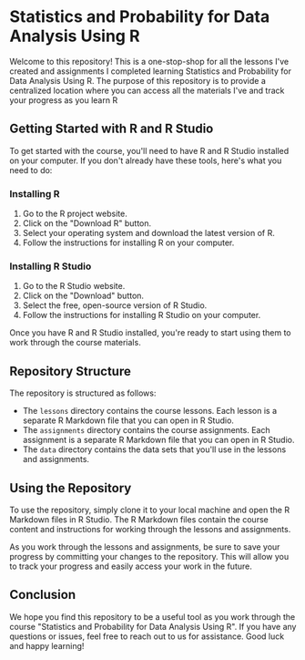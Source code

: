 # Statistics and Probability for Data Analysis Using R
Welcome to this repository! This is a one-stop-shop for all the lessons I've created and assignments I completed learning Statistics and Probability for Data Analysis Using R. The purpose of this repository is to provide a centralized location where you can access all the materials I've and track your progress as you learn R

## Getting Started with R and R Studio
To get started with the course, you'll need to have R and R Studio installed on your computer. If you don't already have these tools, here's what you need to do:

### Installing R
1. Go to the R project website.
2. Click on the "Download R" button.
3. Select your operating system and download the latest version of R.
4. Follow the instructions for installing R on your computer.

### Installing R Studio
1. Go to the R Studio website.
2. Click on the "Download" button.
3. Select the free, open-source version of R Studio.
4. Follow the instructions for installing R Studio on your computer.

Once you have R and R Studio installed, you're ready to start using them to work through the course materials.

## Repository Structure
The repository is structured as follows:
- The `lessons` directory contains the course lessons. Each lesson is a separate R Markdown file that you can open in R Studio.
- The `assignments` directory contains the course assignments. Each assignment is a separate R Markdown file that you can open in R Studio.
- The `data` directory contains the data sets that you'll use in the lessons and assignments.

## Using the Repository
To use the repository, simply clone it to your local machine and open the R Markdown files in R Studio. The R Markdown files contain the course content and instructions for working through the lessons and assignments.

As you work through the lessons and assignments, be sure to save your progress by committing your changes to the repository. This will allow you to track your progress and easily access your work in the future.

## Conclusion
We hope you find this repository to be a useful tool as you work through the course "Statistics and Probability for Data Analysis Using R". If you have any questions or issues, feel free to reach out to us for assistance. Good luck and happy learning!
